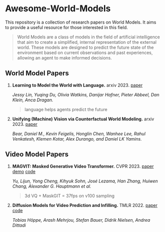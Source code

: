 # Awesome-World-Models
This repository is a collection of research papers on World Models. It aims to provide a useful resource for those interested in this field.

>World Models are a class of models in the field of artificial intelligence that aim to create a simplified, internal representation of the external world. These models are designed to predict the future state of the environment based on current observations and past experiences, allowing an agent to make informed decisions.

## World Model Papers
1. **Learning to Model the World with Language.** arxiv 2023. [paper](https://arxiv.org/pdf/2308.01399.pdf)

    *Jessy Lin, Yuqing Du, Olivia Watkins, Danijar Hafner, Pieter Abbeel, Dan Klein, Anca Dragan.*

   >language helps agents predict the future

2. **Unifying (Machine) Vision via Counterfactual World Modeling.** arxiv 2023. [paper](https://arxiv.org/pdf/2306.01828.pdf)

    *Bear, Daniel M., Kevin Feigelis, Honglin Chen, Wanhee Lee, Rahul Venkatesh, Klemen Kotar, Alex Durango, and Daniel LK Yamins.*



## Video Model Papers
1. **MAGVIT: Masked Generative Video Transformer.** CVPR 2023. [paper](https://arxiv.org/pdf/2212.05199.pdf) [demo](https://magvit.cs.cmu.edu/) [code](https://github.com/google-research/magvit)

   *Yu, Lijun, Yong Cheng, Kihyuk Sohn, José Lezama, Han Zhang, Huiwen Chang, Alexander G. Hauptmann et al.*

   >3d VQ + MaskGIT = 37fps on v100 sampling
   

3. **Diffusion Models for Video Prediction and Infilling.** TMLR 2022. [paper](https://arxiv.org/pdf/2206.07696.pdf)   [code](https://github.com/Tobi-r9/RaMViD)

   *Tobias Höppe, Arash Mehrjou, Stefan Bauer, Didrik Nielsen, Andrea Dittadi*
   
